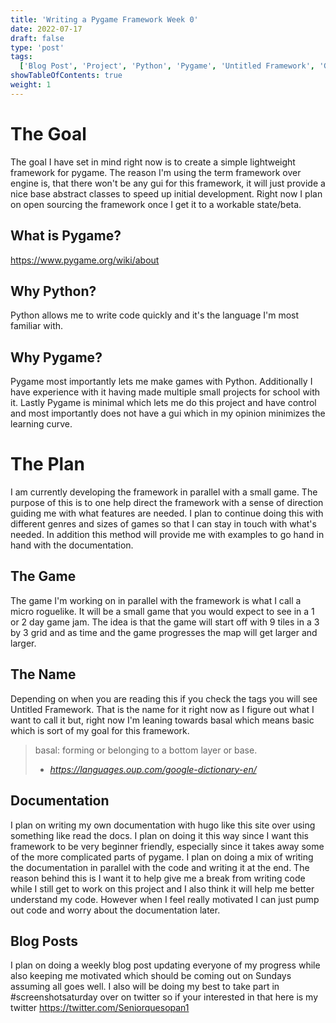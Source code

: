 ```yaml
---
title: 'Writing a Pygame Framework Week 0'
date: 2022-07-17
draft: false
type: 'post'
tags:
  ['Blog Post', 'Project', 'Python', 'Pygame', 'Untitled Framework', 'Game Dev']
showTableOfContents: true
weight: 1
---
```


# The Goal

The goal I have set in mind right now is to create a simple lightweight framework for pygame.
The reason I'm using the term framework over engine is, that there won't be any gui for this framework, it will just provide a nice base abstract classes to speed up initial development.
Right now I plan on open sourcing the framework once I get it to a workable state/beta.

## What is Pygame?

https://www.pygame.org/wiki/about

## Why Python?

Python allows me to write code quickly and it's the language I'm most familiar with.

## Why Pygame?

Pygame most importantly lets me make games with Python.
Additionally I have experience with it having made multiple small projects for school with it.
Lastly Pygame is minimal which lets me do this project and have control and most importantly does not have a gui which in my opinion minimizes the learning curve.

# The Plan

I am currently developing the framework in parallel with a small game.
The purpose of this is to one help direct the framework with a sense of direction guiding me with what features are needed.
I plan to continue doing this with different genres and sizes of games so that I can stay in touch with what's needed. In addition this method will provide me with examples to go hand in hand with the documentation.

## The Game

The game I'm working on in parallel with the framework is what I call a micro roguelike.
It will be a small game that you would expect to see in a 1 or 2 day game jam.
The idea is that the game will start off with 9 tiles in a 3 by 3 grid and as time and the game progresses the map will get larger and larger.

## The Name

Depending on when you are reading this if you check the tags you will see Untitled Framework.
That is the name for it right now as I figure out what I want to call it but, right now I'm leaning towards basal which means basic which is sort of my goal for this framework.

> basal: forming or belonging to a bottom layer or base.<br>
>
> - <cite>https://languages.oup.com/google-dictionary-en/</cite>

## Documentation

I plan on writing my own documentation with hugo like this site over using something like read the docs.
I plan on doing it this way since I want this framework to be very beginner friendly, especially since it takes away some of the more complicated parts of pygame.
I plan on doing a mix of writing the documentation in parallel with the code and writing it at the end.
The reason behind this is I want it to help give me a break from writing code while I still get to work on this project and I also think it will help me better understand my code.
However when I feel really motivated I can just pump out code and worry about the documentation later.

## Blog Posts

I plan on doing a weekly blog post updating everyone of my progress while also keeping me motivated which should be coming out on Sundays assuming all goes well.
I also will be doing my best to take part in #screenshotsaturday over on twitter so if your interested in that here is my twitter https://twitter.com/Seniorquesopan1
